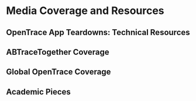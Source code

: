 
# Media Coverage and Resources

## OpenTrace App Teardowns: Technical Resources

## ABTraceTogether Coverage

## Global OpenTrace Coverage

## Academic Pieces




